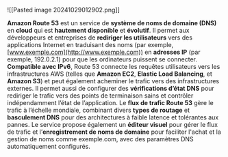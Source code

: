 
![[Pasted image 20241029012902.png]]

**Amazon Route 53** est un service de **système de noms de domaine (DNS)** en **cloud** qui est **hautement disponible** et **évolutif**. Il permet aux développeurs et entreprises de **rediriger les utilisateurs** vers des applications Internet en traduisant des noms (par exemple, [www.exemple.com](http://www.exemple.com)) en **adresses IP** (par exemple, 192.0.2.1) pour que les ordinateurs puissent se connecter. **Compatible avec IPv6**, Route 53 connecte les requêtes utilisateurs vers les infrastructures AWS (telles que **Amazon EC2**, **Elastic Load Balancing**, et **Amazon S3**) et peut également acheminer le trafic vers des infrastructures externes. Il permet aussi de configurer des **vérifications d’état DNS** pour rediriger le trafic vers des points de terminaison sains et contrôler indépendamment l’état de l’application. Le **flux de trafic Route 53** gère le trafic à l’échelle mondiale, combinant divers **types de routage** et **basculement DNS** pour des architectures à faible latence et tolérantes aux pannes. Le service propose également un **éditeur visuel** pour gérer le flux de trafic et l’**enregistrement de noms de domaine** pour faciliter l'achat et la gestion de noms comme exemple.com, avec des paramètres DNS automatiquement configurés.


